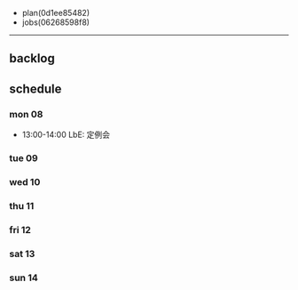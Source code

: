 
- plan(0d1ee85482)
- jobs(06268598f8)
---

## backlog

## schedule
### mon 08
- 13:00-14:00 LbE: 定例会
### tue 09
### wed 10
### thu 11
### fri 12
### sat 13
### sun 14




